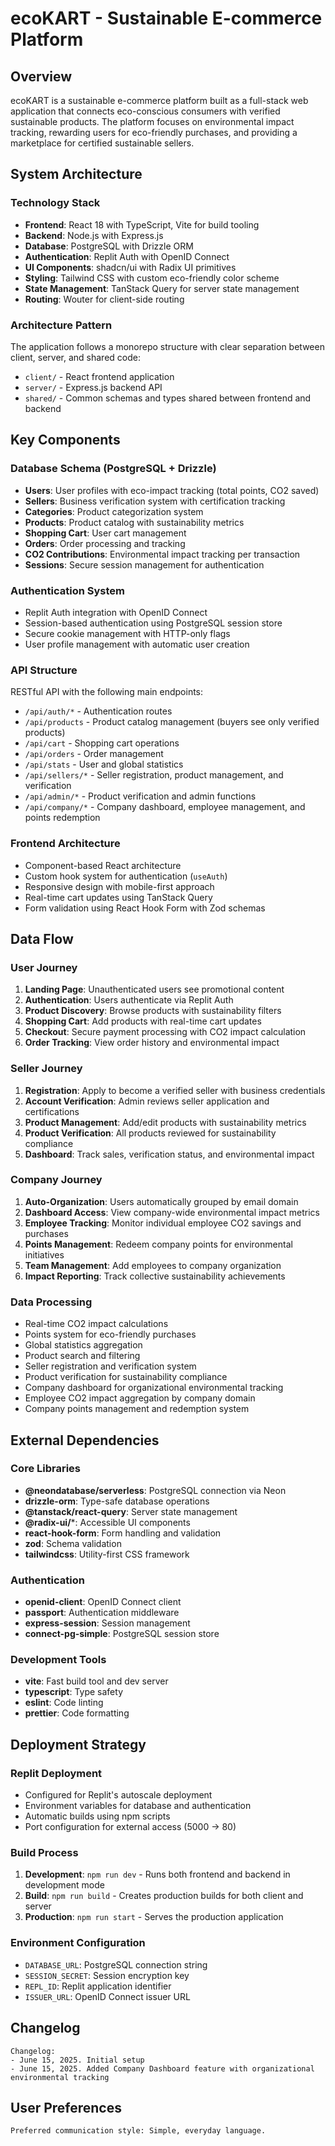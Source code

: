 # ecoKART - Sustainable E-commerce Platform

## Overview

ecoKART is a sustainable e-commerce platform built as a full-stack web application that connects eco-conscious consumers with verified sustainable products. The platform focuses on environmental impact tracking, rewarding users for eco-friendly purchases, and providing a marketplace for certified sustainable sellers.

## System Architecture

### Technology Stack
- **Frontend**: React 18 with TypeScript, Vite for build tooling
- **Backend**: Node.js with Express.js
- **Database**: PostgreSQL with Drizzle ORM
- **Authentication**: Replit Auth with OpenID Connect
- **UI Components**: shadcn/ui with Radix UI primitives
- **Styling**: Tailwind CSS with custom eco-friendly color scheme
- **State Management**: TanStack Query for server state management
- **Routing**: Wouter for client-side routing

### Architecture Pattern
The application follows a monorepo structure with clear separation between client, server, and shared code:
- `client/` - React frontend application
- `server/` - Express.js backend API
- `shared/` - Common schemas and types shared between frontend and backend

## Key Components

### Database Schema (PostgreSQL + Drizzle)
- **Users**: User profiles with eco-impact tracking (total points, CO2 saved)
- **Sellers**: Business verification system with certification tracking
- **Categories**: Product categorization system
- **Products**: Product catalog with sustainability metrics
- **Shopping Cart**: User cart management
- **Orders**: Order processing and tracking
- **CO2 Contributions**: Environmental impact tracking per transaction
- **Sessions**: Secure session management for authentication

### Authentication System
- Replit Auth integration with OpenID Connect
- Session-based authentication using PostgreSQL session store
- Secure cookie management with HTTP-only flags
- User profile management with automatic user creation

### API Structure
RESTful API with the following main endpoints:
- `/api/auth/*` - Authentication routes
- `/api/products` - Product catalog management (buyers see only verified products)
- `/api/cart` - Shopping cart operations
- `/api/orders` - Order management
- `/api/stats` - User and global statistics
- `/api/sellers/*` - Seller registration, product management, and verification
- `/api/admin/*` - Product verification and admin functions
- `/api/company/*` - Company dashboard, employee management, and points redemption

### Frontend Architecture
- Component-based React architecture
- Custom hook system for authentication (`useAuth`)
- Responsive design with mobile-first approach
- Real-time cart updates using TanStack Query
- Form validation using React Hook Form with Zod schemas

## Data Flow

### User Journey
1. **Landing Page**: Unauthenticated users see promotional content
2. **Authentication**: Users authenticate via Replit Auth
3. **Product Discovery**: Browse products with sustainability filters
4. **Shopping Cart**: Add products with real-time cart updates
5. **Checkout**: Secure payment processing with CO2 impact calculation
6. **Order Tracking**: View order history and environmental impact

### Seller Journey
1. **Registration**: Apply to become a verified seller with business credentials
2. **Account Verification**: Admin reviews seller application and certifications
3. **Product Management**: Add/edit products with sustainability metrics
4. **Product Verification**: All products reviewed for sustainability compliance
5. **Dashboard**: Track sales, verification status, and environmental impact

### Company Journey
1. **Auto-Organization**: Users automatically grouped by email domain
2. **Dashboard Access**: View company-wide environmental impact metrics
3. **Employee Tracking**: Monitor individual employee CO2 savings and purchases
4. **Points Management**: Redeem company points for environmental initiatives
5. **Team Management**: Add employees to company organization
6. **Impact Reporting**: Track collective sustainability achievements

### Data Processing
- Real-time CO2 impact calculations
- Points system for eco-friendly purchases
- Global statistics aggregation
- Product search and filtering
- Seller registration and verification system
- Product verification for sustainability compliance
- Company dashboard for organizational environmental tracking
- Employee CO2 impact aggregation by company domain
- Company points management and redemption system

## External Dependencies

### Core Libraries
- **@neondatabase/serverless**: PostgreSQL connection via Neon
- **drizzle-orm**: Type-safe database operations
- **@tanstack/react-query**: Server state management
- **@radix-ui/***: Accessible UI components
- **react-hook-form**: Form handling and validation
- **zod**: Schema validation
- **tailwindcss**: Utility-first CSS framework

### Authentication
- **openid-client**: OpenID Connect client
- **passport**: Authentication middleware
- **express-session**: Session management
- **connect-pg-simple**: PostgreSQL session store

### Development Tools
- **vite**: Fast build tool and dev server
- **typescript**: Type safety
- **eslint**: Code linting
- **prettier**: Code formatting

## Deployment Strategy

### Replit Deployment
- Configured for Replit's autoscale deployment
- Environment variables for database and authentication
- Automatic builds using npm scripts
- Port configuration for external access (5000 → 80)

### Build Process
1. **Development**: `npm run dev` - Runs both frontend and backend in development mode
2. **Build**: `npm run build` - Creates production builds for both client and server
3. **Production**: `npm run start` - Serves the production application

### Environment Configuration
- `DATABASE_URL`: PostgreSQL connection string
- `SESSION_SECRET`: Session encryption key
- `REPL_ID`: Replit application identifier
- `ISSUER_URL`: OpenID Connect issuer URL

## Changelog

```
Changelog:
- June 15, 2025. Initial setup
- June 15, 2025. Added Company Dashboard feature with organizational environmental tracking
```

## User Preferences

```
Preferred communication style: Simple, everyday language.
```